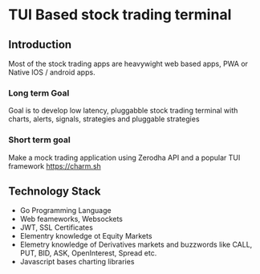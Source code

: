 # TUI Based stock trading terminal

## Introduction 
Most of the stock trading apps are heavywight web based apps, PWA or Native IOS / android apps.

### Long term Goal 
Goal is to develop low latency, pluggabble stock trading terminal with charts, alerts, signals, strategies and pluggable strategies 

### Short term goal
Make a mock trading application using Zerodha API and a popular TUI framework https://charm.sh 


## Technology Stack
+ Go Programming Language
+ Web feameworks, Websockets
+ JWT, SSL Certificates
+ Elementry knowledge ot Equity Markets
+ Elemetry knowledge of Derivatives markets and buzzwords like CALL, PUT, BID, ASK, OpenInterest, Spread etc.
+ Javascript bases charting libraries

